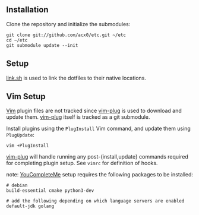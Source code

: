 ## Installation
Clone the repository and initialize the submodules:

    git clone git://github.com/acx0/etc.git ~/etc
    cd ~/etc
    git submodule update --init

## Setup
[link.sh] is used to link the dotfiles to their native locations.

## Vim Setup
[Vim] plugin files are not tracked since [vim-plug] is used to download and
update them. [vim-plug] itself is tracked as a git submodule.

Install plugins using the `PlugInstall` Vim command, and update them using
`PlugUpdate`:

    vim +PlugInstall

[vim-plug] will handle running any post-{install,update} commands required
for completing plugin setup. See `vimrc` for definition of hooks.

note: [YouCompleteMe] setup requires the following packages to be installed:

    # debian
    build-essential cmake python3-dev

    # add the following depending on which language servers are enabled
    default-jdk golang

[link.sh]:https://github.com/acx0/link.sh
[Vim]:http://vim.org
[YouCompleteMe]:https://github.com/Valloric/YouCompleteMe
[vim-plug]:https://github.com/junegunn/vim-plug
